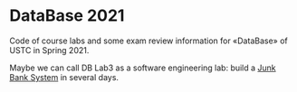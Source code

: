 # DataBase 2021

Code of course labs and some exam review information for «DataBase» of USTC in Spring 2021.

Maybe we can call DB Lab3 as a software engineering lab: build a [Junk Bank System](https://github.com/iBug/Junk-Bank-System) in several days.
